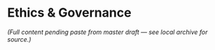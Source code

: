 # Ethics & Governance

_(Full content pending paste from master draft — see local archive for source.)_
